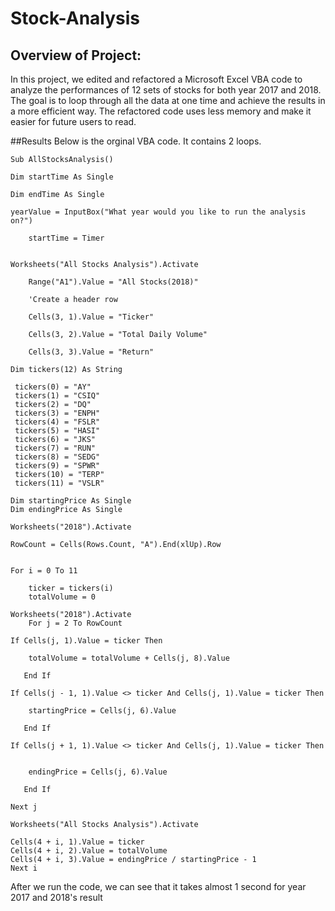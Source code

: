 # Stock-Analysis

## Overview of Project:
In this project, we edited and refactored a Microsoft Excel VBA code to analyze the performances of 12 sets of stocks for both year 2017 and 2018. The goal is to loop through all the data at one time and achieve the results in a more efficient way. The refactored code uses less memory and make it easier for future users to read.

##Results
Below is the orginal VBA code. It contains 2 loops.

    Sub AllStocksAnalysis()

    Dim startTime As Single
    
    Dim endTime As Single
    
    yearValue = InputBox("What year would you like to run the analysis on?")
    
        startTime = Timer


    Worksheets("All Stocks Analysis").Activate
    
        Range("A1").Value = "All Stocks(2018)"
    
        'Create a header row
    
        Cells(3, 1).Value = "Ticker"
    
        Cells(3, 2).Value = "Total Daily Volume"
    
        Cells(3, 3).Value = "Return"

    Dim tickers(12) As String
    
     tickers(0) = "AY"
     tickers(1) = "CSIQ"
     tickers(2) = "DQ"
     tickers(3) = "ENPH"
     tickers(4) = "FSLR"
     tickers(5) = "HASI"
     tickers(6) = "JKS"
     tickers(7) = "RUN"
     tickers(8) = "SEDG"
     tickers(9) = "SPWR"
     tickers(10) = "TERP"
     tickers(11) = "VSLR"
     
    Dim startingPrice As Single
    Dim endingPrice As Single
    
    Worksheets("2018").Activate
    
    RowCount = Cells(Rows.Count, "A").End(xlUp).Row
    
    
    For i = 0 To 11
    
        ticker = tickers(i)
        totalVolume = 0
        
    Worksheets("2018").Activate
        For j = 2 To RowCount
        
    If Cells(j, 1).Value = ticker Then
    
        totalVolume = totalVolume + Cells(j, 8).Value
        
       End If
       
    If Cells(j - 1, 1).Value <> ticker And Cells(j, 1).Value = ticker Then
    
        startingPrice = Cells(j, 6).Value
        
       End If
       
    If Cells(j + 1, 1).Value <> ticker And Cells(j, 1).Value = ticker Then
    
    
        endingPrice = Cells(j, 6).Value
        
       End If
       
    Next j
    
    Worksheets("All Stocks Analysis").Activate
    
    Cells(4 + i, 1).Value = ticker
    Cells(4 + i, 2).Value = totalVolume
    Cells(4 + i, 3).Value = endingPrice / startingPrice - 1    
    Next i
  
  After we run the code, we can see that it takes almost 1 second for year 2017 and 2018's result
  



